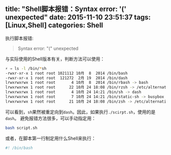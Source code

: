 title: "Shell脚本报错：Syntax error: '(' unexpected"
date: 2015-11-10 23:51:37
tags: [Linux,Shell]
categories: Shell
---
执行脚本报错:
> Syntax error: "(" unexpected

与实际使用的Shell版本有关，判断方法可以使用：
```bash
⚡ ⇒ ls -l /bin/*sh
-rwxr-xr-x 1 root root 1021112 10月  8  2014 /bin/bash
-rwxr-xr-x 1 root root  121272  2月 19  2014 /bin/dash
lrwxrwxrwx 1 root root       4 10月  8  2014 /bin/rbash -> bash
lrwxrwxrwx 1 root root      22 10月 24 18:08 /bin/rzsh -> /etc/alternatives/rzsh
lrwxrwxrwx 1 root root       4 10月 24 14:21 /bin/sh -> dash
lrwxrwxrwx 1 root root       7 10月 24 14:21 /bin/static-sh -> busybox
lrwxrwxrwx 1 root root      21 10月 24 18:08 /bin/zsh -> /etc/alternatives/zsh
```
可以看到，`sh`果然被重定向到`dash`。因此，如果执行`./scirpt.sh`，使用的是`dash`。
避免报错方法很多，可以手动指定用：
```bash
bash script.sh
```
或者，在脚本第一行制定用什么Shell来执行：
```bash
#! /bin/bash
```
